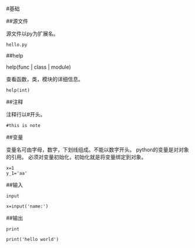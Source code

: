 #基础

##源文件

源文件以py为扩展名。

```
hello.py
```

##help

help(func | class | module)

查看函数，类，模块的详细信息。

```
help(int)
```

##注释

注释行以#开头。

```
#this is note
```

##变量

变量名可由字母，数字，下划线组成。不能以数字开头。
python的变量是对对象的引用。
必须对变量初始化，初始化就是将变量绑定到对象。

```
x=1
y_1='aa'
```

##输入

`input`

```
x=input('name:')
```

##输出

`print`

```
print('hello world')
```